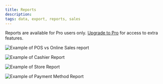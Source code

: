 ```yaml
---
title: Reports
description: 
tags: data, export, reports, sales
---
```


Reports are available for Pro users only. [Upgrade to Pro](http://wcpos.com/pro) for access to extra features.

![Example of POS vs Online Sales report](http://wcpos.com/wp-content/uploads/2015/06/sales-report-1024x1019.png "Example of POS vs Online Sales report")

![Example of Cashier Report](http://wcpos.com/wp-content/uploads/2015/06/cashier-report-1024x768.png "Example of Cashier Report")

![Example of Store Report](http://wcpos.com/wp-content/uploads/2015/06/store-report-1024x763.png "Example of Store Report")

![Example of Payment Method Report](http://wcpos.com/wp-content/uploads/2015/06/gateway-report-1024x767.png "Example of Payment Method Report")